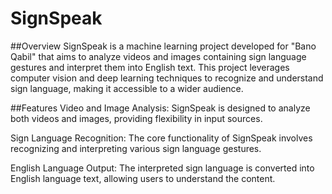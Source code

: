 # SignSpeak
 
##Overview
SignSpeak is a machine learning project developed for "Bano Qabil" that aims to analyze videos and images containing sign language gestures and interpret them into English text. This project leverages computer vision and deep learning techniques to recognize and understand sign language, making it accessible to a wider audience.

##Features
Video and Image Analysis: SignSpeak is designed to analyze both videos and images, providing flexibility in input sources.

Sign Language Recognition: The core functionality of SignSpeak involves recognizing and interpreting various sign language gestures.

English Language Output: The interpreted sign language is converted into English language text, allowing users to understand the content.
